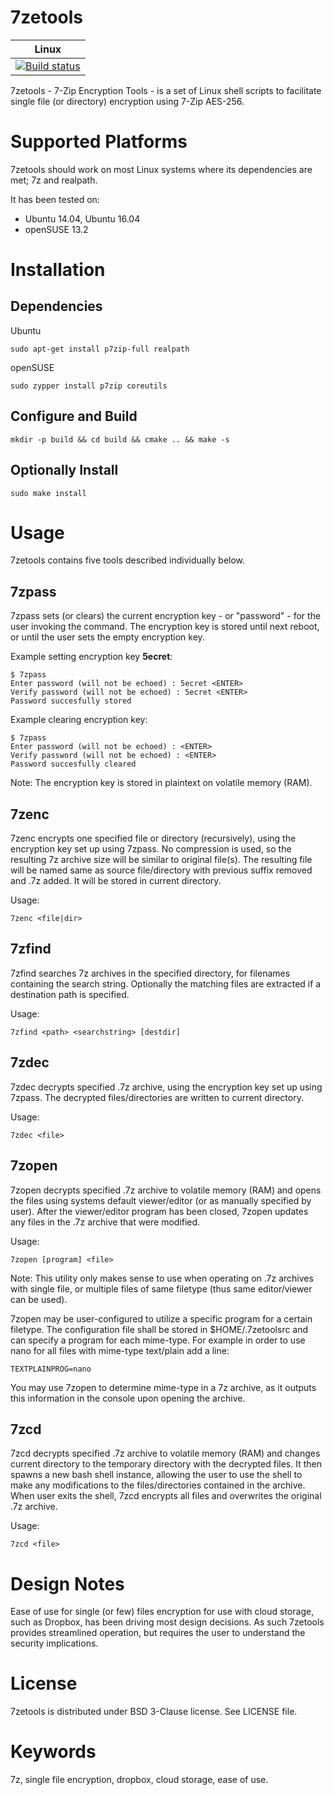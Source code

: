 7zetools
========

| **Linux** |
|-----------|
| [![Build status](https://travis-ci.org/d99kris/7zetools.svg?branch=master)](https://travis-ci.org/d99kris/7zetools) |

7zetools - 7-Zip Encryption Tools - is a set of Linux shell scripts to 
facilitate single file (or directory) encryption using 7-Zip AES-256.

Supported Platforms
===================
7zetools should work on most Linux systems where its dependencies are met; 
7z and realpath.

It has been tested on:
- Ubuntu 14.04, Ubuntu 16.04
- openSUSE 13.2

Installation
============

Dependencies
------------

Ubuntu

    sudo apt-get install p7zip-full realpath

openSUSE

    sudo zypper install p7zip coreutils

Configure and Build
-------------------
    mkdir -p build && cd build && cmake .. && make -s

Optionally Install
------------------
    sudo make install

Usage
=====
7zetools contains five tools described individually below. 

7zpass
------
7zpass sets (or clears) the current encryption key - or "password" - for the 
user invoking the command. The encryption key is stored until next reboot, or
until the user sets the empty encryption key.

Example setting encryption key __5ecret__:

    $ 7zpass
    Enter password (will not be echoed) : 5ecret <ENTER>
    Verify password (will not be echoed) : 5ecret <ENTER>
    Password succesfully stored

Example clearing encryption key:

    $ 7zpass
    Enter password (will not be echoed) : <ENTER>
    Verify password (will not be echoed) : <ENTER>
    Password succesfully cleared

Note: The encryption key is stored in plaintext on volatile memory (RAM).

7zenc
-----
7zenc encrypts one specified file or directory (recursively), using the
encryption key set up using 7zpass. No compression is used, so the resulting
7z archive size will be similar to original file(s). The resulting file will be
named same as source file/directory with previous suffix removed and .7z added.
It will be stored in current directory.

Usage:

    7zenc <file|dir>

7zfind
------
7zfind searches 7z archives in the specified directory, for filenames
containing the search string. Optionally the matching files are
extracted if a destination path is specified.

Usage:

    7zfind <path> <searchstring> [destdir]

7zdec
-----
7zdec decrypts specified .7z archive, using the encryption key set up using
7zpass. The decrypted files/directories are written to current directory.

Usage:

    7zdec <file>

7zopen
------
7zopen decrypts specified .7z archive to volatile memory (RAM) and opens the
files using systems default viewer/editor (or as manually specified by user). 
After the viewer/editor program has been closed, 7zopen updates any files in the
.7z archive that were modified.

Usage:

    7zopen [program] <file>

Note: This utility only makes sense to use when operating on .7z archives with
single file, or multiple files of same filetype (thus same editor/viewer can
be used).

7zopen may be user-configured to utilize a specific program for a certain
filetype. The configuration file shall be stored in $HOME/.7zetoolsrc and can 
specify a program for each mime-type. For example in order to use nano for all
files with mime-type text/plain add a line:

    TEXTPLAINPROG=nano

You may use 7zopen to determine mime-type in a 7z archive, as it outputs this 
information in the console upon opening the archive.

7zcd
----
7zcd decrypts specified .7z archive to volatile memory (RAM) and changes current
directory to the temporary directory with the decrypted files. It then spawns a
new bash shell instance, allowing the user to use the shell to make any 
modifications to the files/directories contained in the archive. When user exits
the shell, 7zcd encrypts all files and overwrites the original .7z archive.

Usage:

    7zcd <file>

Design Notes
============
Ease of use for single (or few) files encryption for use with cloud storage, 
such as Dropbox, has been driving most design decisions. As such 7zetools
provides streamlined operation, but requires the user to understand the
security implications.

License
=======
7zetools is distributed under BSD 3-Clause license. See LICENSE file.

Keywords
========
7z, single file encryption, dropbox, cloud storage, ease of use.

